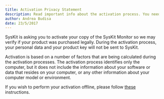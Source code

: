 ```yaml
---
title: Activation Privacy Statement
description: Read important info about the activation process. You need to activate your SysKit Monitor so we may verify if your product was purchased legally.
author: Andrea Budisa
date: 23/5/2017
---
```

SysKit is asking you to activate your copy of the SysKit Monitor so we may verify if your product was purchased legally. During the activation process, your personal data and your product key will not be sent to SysKit.

Activation is based on a number of factors that are being calculated during the activation processes. The activation process identifies only the computer, but it does not include the information about your software or data that resides on your computer, or any other information about your computer model or environment.

If you wish to perform your activation offline, please follow [these](#internal/activation/online-offline-activation/) instructions.
